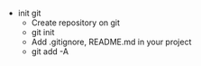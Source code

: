 - init git
  - Create repository on git
  - git init
  - Add .gitignore, README.md in your project
  - git add -A